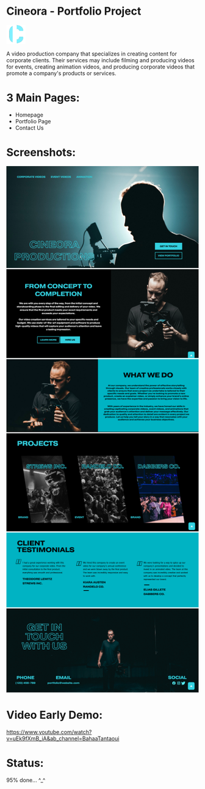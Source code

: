 # Cineora - Portfolio Project
![Alt text](/assets/cineora.png?raw=true "First section")


A video production company that specializes in creating content for corporate clients. Their services may include filming and producing videos for events, creating animation videos, and producing corporate videos that promote a company's products or services.

# 3 Main Pages: 
- Homepage
- Portfolio Page 
- Contact Us 

#  Screenshots:
![Alt text](/screenshots/section-1.png?raw=true "First section")
![Alt text](/screenshots/section-2.png?raw=true "First section")
![Alt text](/screenshots/section-3.png?raw=true "First section")
![Alt text](/screenshots/section-4.png?raw=true "First section")
![Alt text](/screenshots/section-5.png?raw=true "First section")
![Alt text](/screenshots/section-6.png?raw=true "First section")

# Video Early Demo:
https://www.youtube.com/watch?v=uEk9fXmB_iA&ab_channel=BahaaTantaoui

# Status: 

95% done... ^_^
